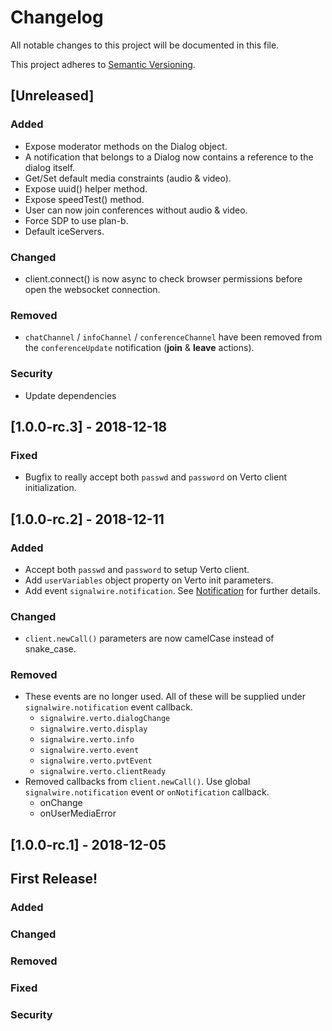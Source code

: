 # Changelog
All notable changes to this project will be documented in this file.

This project adheres to [Semantic Versioning](https://semver.org/spec/v2.0.0.html).

## [Unreleased]
### Added
- Expose moderator methods on the Dialog object.
- A notification that belongs to a Dialog now contains a reference to the dialog itself.
- Get/Set default media constraints (audio & video).
- Expose uuid() helper method.
- Expose speedTest() method.
- User can now join conferences without audio & video.
- Force SDP to use plan-b.
- Default iceServers.
### Changed
- client.connect() is now async to check browser permissions before open the websocket connection.
### Removed
- `chatChannel` / `infoChannel` / `conferenceChannel` have been removed from the `conferenceUpdate` notification (**join** & **leave** actions).
### Security
- Update dependencies

## [1.0.0-rc.3] - 2018-12-18
### Fixed
- Bugfix to really accept both `passwd` and `password` on Verto client initialization.

## [1.0.0-rc.2] - 2018-12-11
### Added
- Accept both `passwd` and `password` to setup Verto client.
- Add `userVariables` object property on Verto init parameters.
- Add event `signalwire.notification`. See [Notification](https://github.com/signalwire/signalwire-client-js/wiki/Notification) for further details.
### Changed
- `client.newCall()` parameters are now camelCase instead of snake_case.
### Removed
- These events are no longer used. All of these will be supplied under `signalwire.notification` event callback.
  - `signalwire.verto.dialogChange`
  - `signalwire.verto.display`
  - `signalwire.verto.info`
  - `signalwire.verto.event`
  - `signalwire.verto.pvtEvent`
  - `signalwire.verto.clientReady`
- Removed callbacks from `client.newCall()`. Use global `signalwire.notification` event or `onNotification` callback.
  - onChange
  - onUserMediaError

## [1.0.0-rc.1] - 2018-12-05
## First Release!

### Added
### Changed
### Removed
### Fixed
### Security
